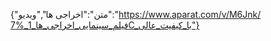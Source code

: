 {"متن":"اخراجی ها","ویدیو":"https://www.aparat.com/v/M6Jnk/فیلم_سینمایی_اخراجی_ها_1_%7C_با_کیفیت_عالی"}
